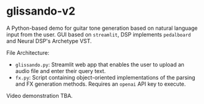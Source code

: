 # glissando-v2

A Python-based demo for guitar tone generation based on natural language input from the user. GUI based on `streamlit`, DSP implements `pedalboard` and Neural DSP's Archetype VST.

File Architecture:
- `glissando.py`: Streamlit web app that enables the user to upload an audio file and enter their query text.
- `fx.py`: Script containing object-oriented implementations of the parsing and FX generation methods. Requires an `openai` API key to execute.

Video demonstration TBA.
